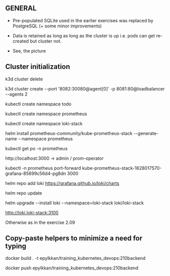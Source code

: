 <h2>GENERAL</h2>

- Pre-populated SQLite used in the earlier exercises was replaced by PostgreSQL (+ some minor improvements)

- Data is retained as long as long as the cluster is up i.e. pods can get re-created but cluster not.

- See, the picture


<h2>Cluster initialization</h2>

k3d cluster delete

k3d cluster create --port '8082:30080@agent[0]' -p 8081:80@loadbalancer --agents 2


kubectl create namespace todo

kubectl create namespace prometheus

kubectl create namespace loki-stack


helm install prometheus-community/kube-prometheus-stack --generate-name --namespace prometheus

kubectl get po -n prometheus

http://localhost:3000 -> admin / prom-operator

kubectl -n prometheus port-forward kube-prometheus-stack-1628017570-grafana-85699c56d4-pg8dn 3000

helm repo add loki https://grafana.github.io/loki/charts

helm repo update

helm upgrade --install loki --namespace=loki-stack loki/loki-stack

http://loki.loki-stack:3100


Otherwise as in the exercise 2.09 


<h2>Copy-paste helpers to minimize a need for typing</h2>

docker build . -t epylkkan/training_kubernetes_devops:210backend

docker push epylkkan/training_kubernetes_devops:210backend





